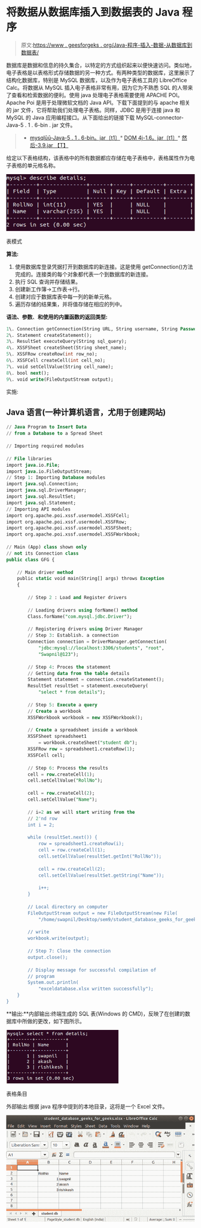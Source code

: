 # 将数据从数据库插入到数据表的 Java 程序

> 原文:[https://www . geesforgeks . org/Java-程序-插入-数据-从数据库到数据表/](https://www.geeksforgeeks.org/java-program-to-insert-data-from-a-database-to-a-spread-sheet/)

数据库是数据和信息的持久集合，以特定的方式组织起来以便快速访问。类似地，电子表格是以表格形式存储数据的另一种方式。有两种类型的数据库，这里展示了结构化数据库，特别是 MySQL 数据库，以及作为电子表格工具的 LibreOffice Calc。将数据从 MySQL 插入电子表格非常有用，因为它为不熟悉 SQL 的人带来了查看和检索数据的便利。使用 java 处理电子表格需要使用 APACHE POI。Apache Poi 是用于处理微软文档的 Java API。下载下面提到的与 apache 相关的 jar 文件，它将帮助我们处理电子表格。同样，JDBC 是用于连接 java 和 MySQL 的 Java 应用编程接口。从下面给出的链接下载 MySQL-connector-Java-5 . 1 . 6-bin . jar 文件。

> *   [mysqlūū-Java-5 . 1 . 6-bin。jar〔t1〕](http://www.java2s.com/Code/JarDownload/mysql/mysql-connector-java-5.1.6-bin.jar.zip)*   [DOM 4j-1.6。jar〔t1〕](http://www.java2s.com/Code/JarDownload/dom4j/dom4j-1.6.jar.zip)*   [然后-3.9.jar 【T】](http://www.java2s.com/Code/JarDownload/poi/poi-3.9.jar.zip)

给定以下表格结构，该表格中的所有数据都应存储在电子表格中，表格属性作为电子表格的单元格名称。

![](img/dd9736f11fd1da339c63f27ef451ada4.png)

表模式

**算法:**

1.  使用数据库登录凭据打开到数据库的新连接。这是使用 getConnection()方法完成的。连接类的每个对象都代表一个到数据库的新连接。
2.  执行 SQL 查询并存储结果。
3.  创建新工作簿->工作表->行。
4.  创建对应于数据库表中每一列的新单元格。
5.  遍历存储的结果集，并将值存储在相应的列中。

**语法、参数**、**和使用的内置函数的返回类型:**

```sql
1\. Connection getConnection(String URL, String username, String Password);
2\. Statement createStatement();
3\. ResultSet executeQuery(String sql_query);
4\. XSSFSheet createSheet(String sheet_name);
5\. XSSFRow createRow(int row_no);
6\. XSSFCell createCell(int cell_no);
7\. void setCellValue(String cell_name);
8\. bool next();
9\. void write(FileOutputStream output);
```

实施:

## Java 语言(一种计算机语言，尤用于创建网站)

```sql
// Java Program to Insert Data
// from a Database to a Spread Sheet

// Importing required modules

// File libraries
import java.io.File;
import java.io.FileOutputStream;
// Step 1: Importing Database modules
import java.sql.Connection;
import java.sql.DriverManager;
import java.sql.ResultSet;
import java.sql.Statement;
// Importing API modules
import org.apache.poi.xssf.usermodel.XSSFCell;
import org.apache.poi.xssf.usermodel.XSSFRow;
import org.apache.poi.xssf.usermodel.XSSFSheet;
import org.apache.poi.xssf.usermodel.XSSFWorkbook;

// Main (App) class shown only
// not its Connection class
public class GFG {

    // Main driver method
    public static void main(String[] args) throws Exception
    {

        // Step 2 : Load and Register drivers

        // Loading drivers using forName() method
        Class.forName("com.mysql.jdbc.Driver");

        // Registering drivers using Driver Manager
        // Step 3: Establish. a connection
        Connection connection = DriverManager.getConnection(
            "jdbc:mysql://localhost:3306/students", "root",
            "Swapnil@123");

        // Step 4: Proces the statement
        // Getting data from the table details
        Statement statement = connection.createStatement();
        ResultSet resultSet = statement.executeQuery(
            "select * from details");

        // Step 5: Execute a query
        // Create a workbook
        XSSFWorkbook workbook = new XSSFWorkbook();

        // Create a spreadsheet inside a workbook
        XSSFSheet spreadsheet1
            = workbook.createSheet("student db");
        XSSFRow row = spreadsheet1.createRow(1);
        XSSFCell cell;

        // Step 6: Process the results
        cell = row.createCell(1);
        cell.setCellValue("RollNo");

        cell = row.createCell(2);
        cell.setCellValue("Name");

        // i=2 as we will start writing from the
        // 2'nd row
        int i = 2;

        while (resultSet.next()) {
            row = spreadsheet1.createRow(i);
            cell = row.createCell(1);
            cell.setCellValue(resultSet.getInt("RollNo"));

            cell = row.createCell(2);
            cell.setCellValue(resultSet.getString("Name"));

            i++;
        }

        // Local directory on computer
        FileOutputStream output = new FileOutputStream(new File(
            "/home/swapnil/Desktop/sem9/student_database_geeks_for_geeks.xlsx"));

        // write
        workbook.write(output);

        // Step 7: Close the connection
        output.close();

        // Display message for successful compilation of
        // program
        System.out.println(
            "exceldatabase.xlsx written successfully");
    }
}
```

**输出:**内部输出:终端生成的 SQL 表(Windows 的 CMD)，反映了在创建的数据库中所做的更改，如下图所示。

![](img/251d7f2322fc7ee8bbdac4c2debdff64.png)

表格条目

外部输出:根据 java 程序中提到的本地目录，这将是一个 Excel 文件。

![](img/fa2db68e34a01993363b640056da9637.png)